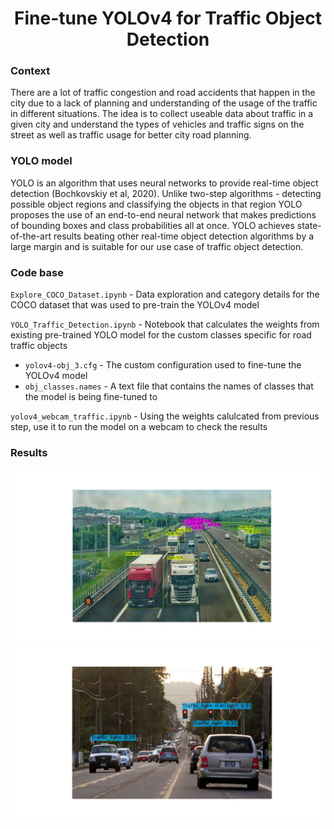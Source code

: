 <h1 align="center">Fine-tune YOLOv4 for Traffic Object Detection</h1> 

### Context
There are a lot of traffic congestion and road accidents that happen in the city due to a lack of planning and understanding of the usage of the traffic in different situations. The idea is to collect useable data about traffic in a given city and understand the types of vehicles and traffic signs on the street as well as traffic usage for better city road planning. 

### YOLO model
YOLO is an algorithm that uses neural networks to provide real-time object detection (Bochkovskiy et al, 2020). Unlike two-step algorithms - detecting possible object regions and classifying the objects in that region YOLO proposes the use of an end-to-end neural network that makes predictions of bounding boxes and class probabilities all at once. YOLO achieves state-of-the-art results beating other real-time object detection algorithms by a large margin and is suitable for our use case of traffic object detection.

### Code base
`Explore_COCO_Dataset.ipynb` - Data exploration and category details for the COCO dataset that was used to pre-train the YOLOv4 model

`YOLO_Traffic_Detection.ipynb` - Notebook that calculates the weights from existing pre-trained YOLO model for the custom classes specific for road traffic objects
- `yolov4-obj_3.cfg` - The custom configuration used to fine-tune the YOLOv4 model 
- `obj_classes.names` - A text file that contains the names of classes that the model is being fine-tuned to

`yolov4_webcam_traffic.ipynb` - Using the weights calulcated from previous step, use it to run the model on a webcam to check the results


### Results
![RoadTruck](results/car_truckpredictions.jpg)
![TrafficLight](results/traffic_lightpredictions.jpg)
